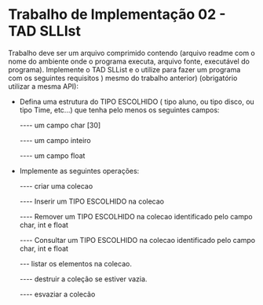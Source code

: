 # Trabalho de Implementação 02 - TAD SLLIst

Trabalho  deve ser um arquivo comprimido contendo (arquivo readme com o nome do ambiente onde o programa executa, arquivo fonte, executável do programa).
Implemente o TAD SLList e o utilize para fazer um programa com os seguintes requisitos ) mesmo do trabalho anterior) (obrigatório utilizar a mesma API):

- Defina uma estrutura do TIPO ESCOLHIDO ( tipo aluno, ou tipo disco, ou tipo
Time, etc...) que tenha pelo menos os seguintes campos:

    ---- um campo char [30]

    ---- um campo inteiro

    ---- um campo float

- Implemente as seguintes operações:

    ---- criar uma colecao

    ---- Inserir um TIPO ESCOLHIDO na colecao

    ---- Remover um TIPO ESCOLHIDO na colecao identificado pelo campo char, int e float

    ---- Consultar um TIPO ESCOLHIDO na colecao identificado pelo campo char, int e float

    --- listar os elementos na colecao.

    ---- destruir a coleção se estiver vazia.

    ---- esvaziar a colecão
